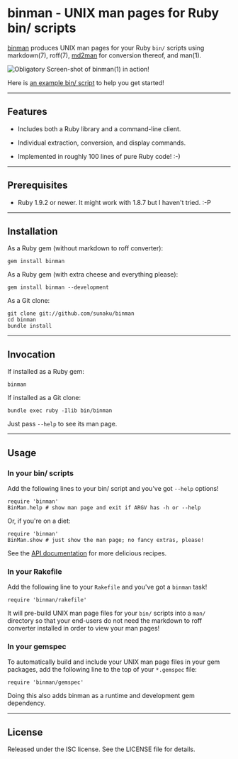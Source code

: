 binman - UNIX man pages for Ruby bin/ scripts
==============================================================================

[binman] produces UNIX man pages for your Ruby `bin/` scripts using
markdown(7), roff(7), [md2man] for conversion thereof, and man(1).

![Obligatory Screen-shot of binman(1) in action!](http://ompldr.org/vYm5mcg)

Here is [an example bin/ script][binman-bin] to help you get started!

[binman]: https://github.com/sunaku/binman
[binman-api]: http://rdoc.info/github/sunaku/binman
[binman-bin]: https://raw.github.com/sunaku/binman/master/bin/binman
[md2man]: https://github.com/sunaku/md2man

------------------------------------------------------------------------------
Features
------------------------------------------------------------------------------

* Includes both a Ruby library and a command-line client.

* Individual extraction, conversion, and display commands.

* Implemented in roughly 100 lines of pure Ruby code! :-)

------------------------------------------------------------------------------
Prerequisites
------------------------------------------------------------------------------

* Ruby 1.9.2 or newer.  It might work with 1.8.7 but I haven't tried. :-P

------------------------------------------------------------------------------
Installation
------------------------------------------------------------------------------

As a Ruby gem (without markdown to roff converter):

    gem install binman

As a Ruby gem (with extra cheese and everything please):

    gem install binman --development

As a Git clone:

    git clone git://github.com/sunaku/binman
    cd binman
    bundle install

------------------------------------------------------------------------------
Invocation
------------------------------------------------------------------------------

If installed as a Ruby gem:

    binman

If installed as a Git clone:

    bundle exec ruby -Ilib bin/binman

Just pass `--help` to see its man page.

------------------------------------------------------------------------------
Usage
------------------------------------------------------------------------------

### In your bin/ scripts

Add the following lines to your bin/ script and you've got `--help` options!

    require 'binman'
    BinMan.help # show man page and exit if ARGV has -h or --help

Or, if you're on a diet:

    require 'binman'
    BinMan.show # just show the man page; no fancy extras, please!

See the [API documentation][binman-api] for more delicious recipes.

### In your Rakefile

Add the following line to your `Rakefile` and you've got a `binman` task!

    require 'binman/rakefile'

It will pre-build UNIX man page files for your `bin/` scripts into a `man/`
directory so that your end-users do not need the markdown to roff converter
installed in order to view your man pages!

### In your gemspec

To automatically build and include your UNIX man page files in your gem
packages, add the following line to the top of your `*.gemspec` file:

    require 'binman/gemspec'

Doing this also adds binman as a runtime and development gem dependency.

------------------------------------------------------------------------------
License
------------------------------------------------------------------------------

Released under the ISC license.  See the LICENSE file for details.
